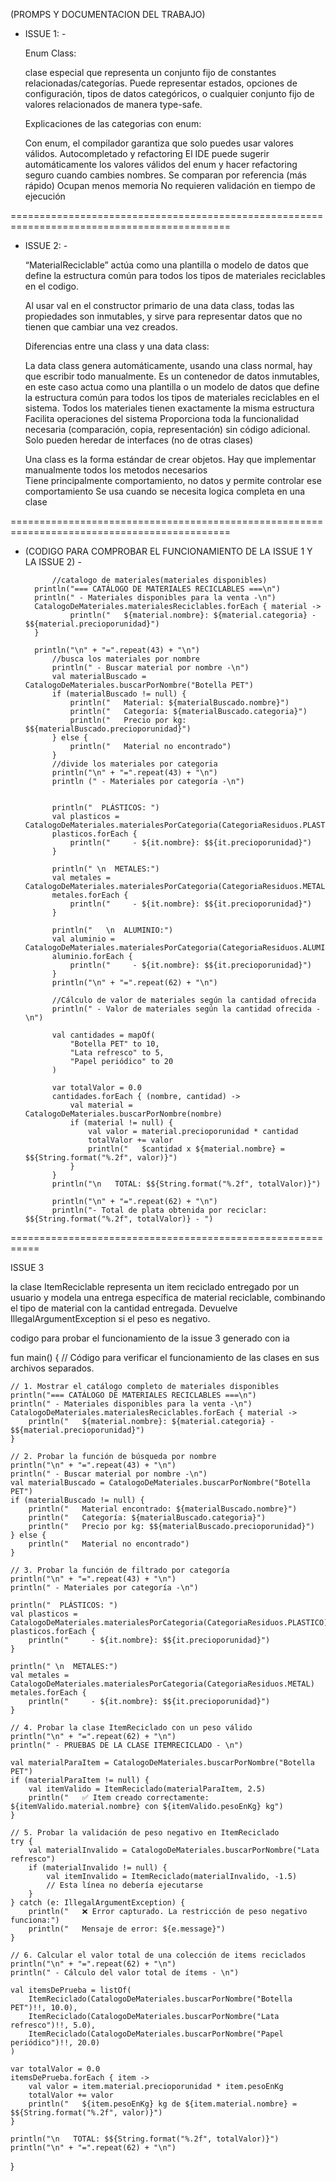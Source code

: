 (PROMPS Y DOCUMENTACION DEL TRABAJO)

 - ISSUE 1: -

    Enum Class: 

    clase especial que representa un conjunto fijo de constantes relacionadas/categorías.
    Puede representar estados, opciones de configuración, tipos de datos categóricos, o cualquier conjunto fijo de valores relacionados de manera type-safe.

    Explicaciones de las categorias con enum:

    Con enum, el compilador garantiza que solo puedes usar valores válidos.
    Autocompletado y refactoring
    El IDE puede sugerir automáticamente los valores válidos del enum y hacer refactoring seguro cuando cambies nombres.
    Se comparan por referencia (más rápido)
    Ocupan menos memoria
    No requieren validación en tiempo de ejecución
    
============================================================================================
 - ISSUE 2: -

    “MaterialReciclable” actúa como una plantilla o modelo de datos que define la estructura común para todos los tipos de materiales reciclables en el codigo.

    Al usar val en el constructor primario de una data class, todas las propiedades son inmutables, y sirve para representar datos que no tienen que cambiar una vez creados.

    Diferencias entre una class y una data class: 

    La data class genera automáticamente, usando una class normal, hay que escribir todo manualmente. 
    Es un contenedor de datos inmutables, en este caso actua como una plantilla o un modelo de datos que define la estructura común para todos los tipos de materiales reciclables en el sistema.
    Todos los materiales tienen exactamente la misma estructura
    Facilita operaciones del sistema
    Proporciona toda la funcionalidad necesaria (comparación, copia, representación) sin código adicional.
    Solo pueden heredar de interfaces (no de otras clases)

    Una class es la forma estándar de crear objetos. Hay que implementar manualmente todos los metodos necesarios  
    Tiene principalmente comportamiento, no datos y permite controlar ese comportamiento 
    Se usa cuando se necesita logica completa en una clase 

============================================================================================

- (CODIGO PARA COMPROBAR EL FUNCIONAMIENTO DE LA ISSUE 1 Y LA ISSUE 2) - 

            //catalogo de materiales(materiales disponibles)
        println("=== CATÁLOGO DE MATERIALES RECICLABLES ===\n")
        println(" - Materiales disponibles para la venta -\n")
        CatalogoDeMateriales.materialesReciclables.forEach { material ->
                println("   ${material.nombre}: ${material.categoria} - $${material.precioporunidad}")
        }

        println("\n" + "=".repeat(43) + "\n")
            //busca los materiales por nombre 
            println(" - Buscar material por nombre -\n")
            val materialBuscado = CatalogoDeMateriales.buscarPorNombre("Botella PET")
            if (materialBuscado != null) {
                println("   Material: ${materialBuscado.nombre}")
                println("   Categoría: ${materialBuscado.categoria}")
                println("   Precio por kg: $${materialBuscado.precioporunidad}")
            } else {
                println("   Material no encontrado")
            }
            //divide los materiales por categoria
            println("\n" + "=".repeat(43) + "\n")
            println (" - Materiales por categoría -\n")
            

            println("  PLÁSTICOS: ")
            val plasticos = CatalogoDeMateriales.materialesPorCategoria(CategoriaResiduos.PLASTICO)
            plasticos.forEach { 
                println("     - ${it.nombre}: $${it.precioporunidad}")
            }
            
            println(" \n  METALES:")
            val metales = CatalogoDeMateriales.materialesPorCategoria(CategoriaResiduos.METAL)
            metales.forEach { 
                println("     - ${it.nombre}: $${it.precioporunidad}")
            }

            println("   \n  ALUMINIO:")
            val aluminio = CatalogoDeMateriales.materialesPorCategoria(CategoriaResiduos.ALUMINIO)
            aluminio.forEach { 
                println("     - ${it.nombre}: $${it.precioporunidad}")
            }
            println("\n" + "=".repeat(62) + "\n")

            //Cálculo de valor de materiales según la cantidad ofrecida
            println(" - Valor de materiales según la cantidad ofrecida - \n")   

            val cantidades = mapOf(
                "Botella PET" to 10,
                "Lata refresco" to 5,
                "Papel periódico" to 20
            )
            
            var totalValor = 0.0
            cantidades.forEach { (nombre, cantidad) ->
                val material = CatalogoDeMateriales.buscarPorNombre(nombre)
                if (material != null) {
                    val valor = material.precioporunidad * cantidad
                    totalValor += valor
                    println("   $cantidad x ${material.nombre} = $${String.format("%.2f", valor)}")
                }
            }
            println("\n   TOTAL: $${String.format("%.2f", totalValor)}")
            
            println("\n" + "=".repeat(62) + "\n")
            println("- Total de plata obtenida por reciclar:  $${String.format("%.2f", totalValor)} - ")

===========================================================

ISSUE 3

la clase ItemReciclable representa un item reciclado entregado por un usuario y modela una entrega específica de material reciclable, combinando el tipo de material con la cantidad entregada. Devuelve IllegalArgumentException si el peso es negativo.
 

codigo para probar el funcionamiento de la issue 3 generado con ia

fun main() {
    // Código para verificar el funcionamiento de las clases en sus archivos separados.

    // 1. Mostrar el catálogo completo de materiales disponibles
    println("=== CATÁLOGO DE MATERIALES RECICLABLES ===\n")
    println(" - Materiales disponibles para la venta -\n")
    CatalogoDeMateriales.materialesReciclables.forEach { material ->
        println("   ${material.nombre}: ${material.categoria} - $${material.precioporunidad}")
    }

    // 2. Probar la función de búsqueda por nombre
    println("\n" + "=".repeat(43) + "\n")
    println(" - Buscar material por nombre -\n")
    val materialBuscado = CatalogoDeMateriales.buscarPorNombre("Botella PET")
    if (materialBuscado != null) {
        println("   Material encontrado: ${materialBuscado.nombre}")
        println("   Categoría: ${materialBuscado.categoria}")
        println("   Precio por kg: $${materialBuscado.precioporunidad}")
    } else {
        println("   Material no encontrado")
    }

    // 3. Probar la función de filtrado por categoría
    println("\n" + "=".repeat(43) + "\n")
    println(" - Materiales por categoría -\n")
    
    println("  PLÁSTICOS: ")
    val plasticos = CatalogoDeMateriales.materialesPorCategoria(CategoriaResiduos.PLASTICO)
    plasticos.forEach { 
        println("     - ${it.nombre}: $${it.precioporunidad}")
    }
    
    println(" \n  METALES:")
    val metales = CatalogoDeMateriales.materialesPorCategoria(CategoriaResiduos.METAL)
    metales.forEach { 
        println("     - ${it.nombre}: $${it.precioporunidad}")
    }

    // 4. Probar la clase ItemReciclado con un peso válido
    println("\n" + "=".repeat(62) + "\n")
    println(" - PRUEBAS DE LA CLASE ITEMRECICLADO - \n")
    
    val materialParaItem = CatalogoDeMateriales.buscarPorNombre("Botella PET")
    if (materialParaItem != null) {
        val itemValido = ItemReciclado(materialParaItem, 2.5)
        println("   ✅ Item creado correctamente: ${itemValido.material.nombre} con ${itemValido.pesoEnKg} kg")
    }

    // 5. Probar la validación de peso negativo en ItemReciclado
    try {
        val materialInvalido = CatalogoDeMateriales.buscarPorNombre("Lata refresco")
        if (materialInvalido != null) {
            val itemInvalido = ItemReciclado(materialInvalido, -1.5)
            // Esta línea no debería ejecutarse
        }
    } catch (e: IllegalArgumentException) {
        println("   ❌ Error capturado. La restricción de peso negativo funciona:")
        println("   Mensaje de error: ${e.message}")
    }

    // 6. Calcular el valor total de una colección de items reciclados
    println("\n" + "=".repeat(62) + "\n")
    println(" - Cálculo del valor total de ítems - \n")

    val itemsDePrueba = listOf(
        ItemReciclado(CatalogoDeMateriales.buscarPorNombre("Botella PET")!!, 10.0),
        ItemReciclado(CatalogoDeMateriales.buscarPorNombre("Lata refresco")!!, 5.0),
        ItemReciclado(CatalogoDeMateriales.buscarPorNombre("Papel periódico")!!, 20.0)
    )

    var totalValor = 0.0
    itemsDePrueba.forEach { item ->
        val valor = item.material.precioporunidad * item.pesoEnKg
        totalValor += valor
        println("   ${item.pesoEnKg} kg de ${item.material.nombre} = $${String.format("%.2f", valor)}")
    }
    
    println("\n   TOTAL: $${String.format("%.2f", totalValor)}")
    println("\n" + "=".repeat(62) + "\n")
}